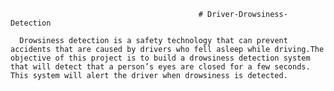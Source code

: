                                               # Driver-Drowsiness-Detection
                                            
      Drowsiness detection is a safety technology that can prevent accidents that are caused by drivers who fell asleep while driving.The objective of this project is to build a drowsiness detection system that will detect that a person’s eyes are closed for a few seconds. This system will alert the driver when drowsiness is detected.
